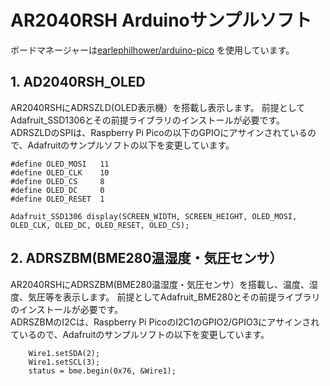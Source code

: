 # AR2040RSH Arduinoサンプルソフト

ボードマネージャーは[earlephilhower/arduino-pico](https://github.com/earlephilhower/arduino-pico) を使用しています。

## 1. AD2040RSH_OLED
AR2040RSHにADRSZLD(OLED表示機）を搭載し表示します。
前提としてAdafruit_SSD1306とその前提ライブラリのインストールが必要です。  
ADRSZLDのSPIは、Raspberry Pi Picoの以下のGPIOにアサインされているので、Adafruitのサンプルソフトの以下を変更しています。
```
#define OLED_MOSI   11
#define OLED_CLK    10
#define OLED_CS     8
#define OLED_DC     0
#define OLED_RESET  1

Adafruit_SSD1306 display(SCREEN_WIDTH, SCREEN_HEIGHT, OLED_MOSI, OLED_CLK, OLED_DC, OLED_RESET, OLED_CS);
```

## 2. ADRSZBM(BME280温湿度・気圧センサ）
AR2040RSHにADRSZBM(BME280温湿度・気圧センサ）を搭載し、温度、湿度、気圧等を表示します。
前提としてAdafruit_BME280とその前提ライブラリのインストールが必要です。  
ADRSZBMのI2Cは、Raspberry Pi PicoのI2C1のGPIO2/GPIO3にアサインされているので、Adafruitのサンプルソフトの以下を変更しています。
```
    Wire1.setSDA(2);
    Wire1.setSCL(3);
    status = bme.begin(0x76, &Wire1);  
```
